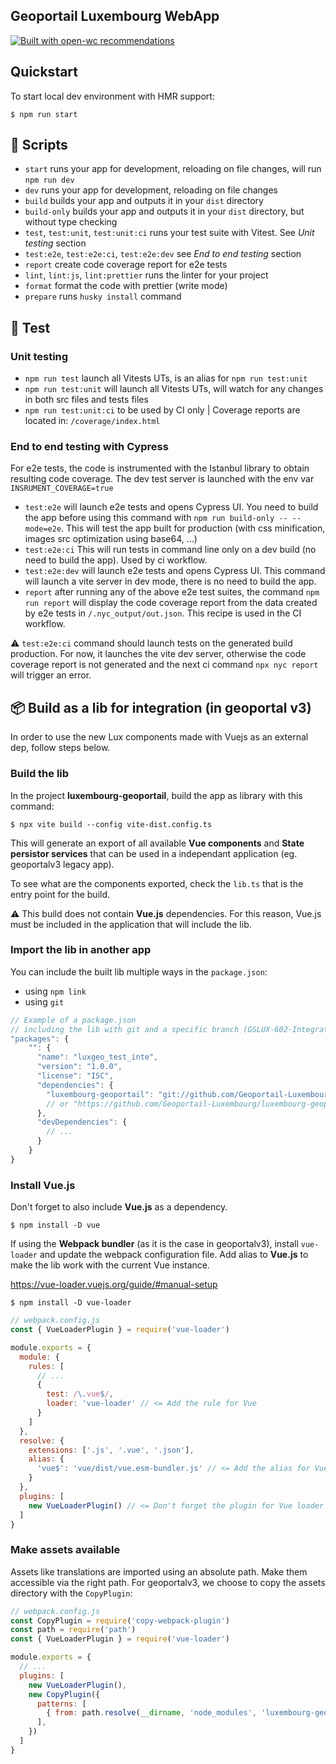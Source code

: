 ## Geoportail Luxembourg WebApp

[![Built with open-wc recommendations](https://img.shields.io/badge/built%20with-open--wc-blue.svg)](https://github.com/open-wc)

## Quickstart

To start local dev environment with HMR support:

````
$ npm run start
````

## 🔧 Scripts

- `start` runs your app for development, reloading on file changes, will run `npm run dev`
- `dev` runs your app for development, reloading on file changes
- `build` builds your app and outputs it in your `dist` directory
- `build-only` builds your app and outputs it in your `dist` directory, but without type checking
- `test`, `test:unit`, `test:unit:ci` runs your test suite with Vitest. See _Unit testing_ section
- `test:e2e`, `test:e2e:ci`, `test:e2e:dev` see _End to end testing_ section
- `report` create code coverage report for e2e tests
- `lint`, `lint:js`, `lint:prettier` runs the linter for your project
- `format` format the code with prettier (write mode)
- `prepare` runs `husky install` command

## 💉 Test

### Unit testing

- `npm run test` launch all Vitests UTs, is an alias for `npm run test:unit`
- `npm run test:unit` will launch all Vitests UTs, will watch for any changes in both src files and tests files
- `npm run test:unit:ci` to be used by CI only | Coverage reports are located in: `/coverage/index.html`

### End to end testing with Cypress

For e2e tests, the code is instrumented with the Istanbul library to obtain resulting code coverage. The dev test server is launched with the env var `INSRUMENT_COVERAGE=true`

- `test:e2e` will launch e2e tests and opens Cypress UI. You need to build the app before using this command with `npm run build-only -- --mode=e2e`. This will test the app built for production (with css minification, images src optimization using base64, ...)
- `test:e2e:ci` This will run tests in command line only on a dev build (no need to build the app). Used by ci workflow.
- `test:e2e:dev` will launch e2e tests and opens Cypress UI. This command will launch a vite server in dev mode, there is no need to build the app.
- `report` after running any of the above e2e test suites, the command `npm run report` will display the code coverage report from the data created by e2e tests in `/.nyc_output/out.json`. This recipe is used in the CI workflow.

⚠️ `test:e2e:ci` command should launch tests on the generated build production. For now, it launches the vite dev server, otherwise the code coverage report is not generated and the next ci command `npx nyc report` will trigger an error.


## 📦 Build as a lib for integration (in geoportal v3)

In order to use the new Lux components made with Vuejs as an external dep, follow steps below.

### Build the lib
In the project **luxembourg-geoportail**, build the app as library with this command:

````
$ npx vite build --config vite-dist.config.ts
````
This will generate an export of all available **Vue components** and **State persistor services** that can be used in a independant application (eg. geoportalv3 legacy app).

To see what are the components exported, check the `lib.ts` that is the entry point for the build.

⚠️ This build does not contain **Vue.js** dependencies. For this reason, Vue.js must be included in the application that will include the lib.

### Import the lib in another app

You can include the built lib multiple ways in the `package.json`:
- using `npm link`
- using `git`

````js
// Example of a package.json
// including the lib with git and a specific branch (GSLUX-602-IntegrationV3)
"packages": {
    "": {
      "name": "luxgeo_test_inte",
      "version": "1.0.0",
      "license": "ISC",
      "dependencies": {
        "luxembourg-geoportail": "git://github.com/Geoportail-Luxembourg/luxembourg-geoportail.git#GSLUX-602-IntegrationV3"
        // or "https://github.com/Geoportail-Luxembourg/luxembourg-geoportail.git#GSLUX-602-IntegrationV3"
      },
      "devDependencies": {
        // ...
      }
    }
}
````

### Install Vue.js

Don't forget to also include **Vue.js** as a dependency.
````
$ npm install -D vue
````

If using the **Webpack bundler** (as it is the case in geoportalv3), install `vue-loader` and update the webpack configuration file. Add alias to **Vue.js** to make the lib work with the current Vue instance.

https://vue-loader.vuejs.org/guide/#manual-setup

````
$ npm install -D vue-loader
````

````js
// webpack.config.js
const { VueLoaderPlugin } = require('vue-loader')

module.exports = {
  module: {
    rules: [
      // ...
      {
        test: /\.vue$/,
        loader: 'vue-loader' // <= Add the rule for Vue
      }
    ]
  },
  resolve: {
    extensions: ['.js', '.vue', '.json'],
    alias: {
      'vue$': 'vue/dist/vue.esm-bundler.js' // <= Add the alias for Vue
    }
  },
  plugins: [
    new VueLoaderPlugin() // <= Don't forget the plugin for Vue loader
  ]
}
````

### Make assets available

Assets like translations are imported using an absolute path. Make them accessible via the right path. For geoportalv3, we choose to copy the assets directory with the `CopyPlugin`:


````js
// webpack.config.js
const CopyPlugin = require('copy-webpack-plugin')
const path = require('path')
const { VueLoaderPlugin } = require('vue-loader')

module.exports = {
  // ...
  plugins: [
    new VueLoaderPlugin(),
    new CopyPlugin({
      patterns: [
        { from: path.resolve(__dirname, 'node_modules', 'luxembourg-geoportail', 'bundle', 'assets'), to: 'assets' }
      ],
    })
  ]
}
````